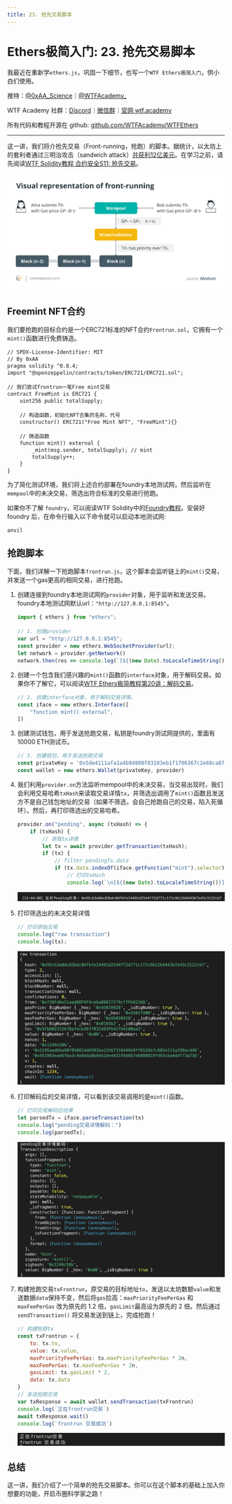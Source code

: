 ```yaml
---
title: 23. 抢先交易脚本
---
```


# Ethers极简入门: 23. 抢先交易脚本

我最近在重新学`ethers.js`，巩固一下细节，也写一个`WTF Ethers极简入门`，供小白们使用。

推特：[@0xAA_Science](https://twitter.com/0xAA_Science)｜[@WTFAcademy_](https://twitter.com/WTFAcademy_)

WTF Academy 社群：[Discord](https://discord.gg/5akcruXrsk)｜[微信群](https://docs.google.com/forms/d/e/1FAIpQLSe4KGT8Sh6sJ7hedQRuIYirOoZK_85miz3dw7vA1-YjodgJ-A/viewform?usp=sf_link)｜[官网 wtf.academy](https://wtf.academy)

所有代码和教程开源在 github: [github.com/WTFAcademy/WTFEthers](https://github.com/WTFAcademy/WTFEthers)

---

这一讲，我们将介抢先交易（Front-running，抢跑）的脚本。据统计，以太坊上的套利者通过三明治攻击（sandwich attack）[共获利12亿美元](https://dune.com/chorus_one/ethereum-mev-data)。在学习之前，请先阅读[WTF Solidity教程 合约安全S11: 抢先交易](https://github.com/AmazingAng/WTFSolidity/blob/main/S11_Frontrun/readme.md)。

![](./img/23-1.png)

## Freemint NFT合约

我们要抢跑的目标合约是一个ERC721标准的NFT合约`Frontrun.sol`，它拥有一个`mint()`函数进行免费铸造。

```solidity
// SPDX-License-Identifier: MIT
// By 0xAA
pragma solidity ^0.8.4;
import "@openzeppelin/contracts/token/ERC721/ERC721.sol";

// 我们尝试frontrun一笔Free mint交易
contract FreeMint is ERC721 {
    uint256 public totalSupply;

    // 构造函数，初始化NFT合集的名称、代号
    constructor() ERC721("Free Mint NFT", "FreeMint"){}

    // 铸造函数
    function mint() external {
        _mint(msg.sender, totalSupply); // mint
        totalSupply++;
    }
}
```

为了简化测试环境，我们将上述合约部署在foundry本地测试网，然后监听在`mempool`中的未决交易，筛选出符合标准的交易进行抢跑。

如果你不了解 `foundry`，可以阅读WTF Solidity中的[Foundry教程](https://github.com/AmazingAng/WTF-Solidity/blob/main/Topics/Tools/TOOL07_Foundry/readme.md)。安装好 foundry 后，在命令行输入以下命令就可以启动本地测试网:

```shell
anvil
```

## 抢跑脚本

下面，我们详解一下抢跑脚本`frontrun.js`，这个脚本会监听链上的`mint()`交易，并发送一个gas更高的相同交易，进行抢跑。

1. 创建连接到foundry本地测试网的`provider`对象，用于监听和发送交易。foundry本地测试网默认url：`"http://127.0.0.1:8545"`。
    ```js
    import { ethers } from "ethers";

    // 1. 创建provider
    var url = "http://127.0.0.1:8545";
    const provider = new ethers.WebSocketProvider(url);
    let network = provider.getNetwork()
    network.then(res => console.log(`[${(new Date).toLocaleTimeString()}] 连接到 chain ID ${res.chainId}`));
    ```

2. 创建一个包含我们感兴趣的`mint()`函数的`interface`对象，用于解码交易。如果你不了解它，可以阅读[WTF Ethers极简教程第20讲：解码交易](https://github.com/WTFAcademy/WTFEthers/blob/main/20_DecodeTx/readme.md)。
    ```js
    // 2. 创建interface对象，用于解码交易详情。
    const iface = new ethers.Interface([
        "function mint() external",
    ])
    ```

3. 创建测试钱包，用于发送抢跑交易，私钥是foundry测试网提供的，里面有10000 ETH测试币。

    ```js
    // 3. 创建钱包，用于发送抢跑交易
    const privateKey = '0x5de4111afa1a4b94908f83103eb1f1706367c2e68ca870fc3fb9a804cdab365a'
    const wallet = new ethers.Wallet(privateKey, provider)
    ```

4. 我们利用`provider.on`方法监听mempool中的未决交易，当交易出现时，我们会利用交易哈希`txHash`来读取交易详情`tx`，并筛选出调用了`mint()`函数且发送方不是自己钱包地址的交易（如果不筛选，会自己抢跑自己的交易，陷入死循环）。然后，再打印筛选出的交易哈希。

    ```js
    provider.on("pending", async (txHash) => {
        if (txHash) {
            // 获取tx详情
            let tx = await provider.getTransaction(txHash);
            if (tx) {
                // filter pendingTx.data
                if (tx.data.indexOf(iface.getFunction("mint").selector) !== -1 && tx.from != wallet.address ) {
                    // 打印txHash
                    console.log(`\n[${(new Date).toLocaleTimeString()}] 监听Pending交易: ${txHash} \r`);
    ```
    ![](./img/23-2.png)

5. 打印筛选出的未决交易详情

    ```js
    // 打印原始交易
    console.log("raw transaction")
    console.log(tx);
    ```   
    ![](./img/23-3.png)

6. 打印解码后的交易详情，可以看到该交易调用的是`mint()`函数。 

    ```js
    // 打印交易解码后结果
    let parsedTx = iface.parseTransaction(tx)
    console.log("pending交易详情解码：")
    console.log(parsedTx);
    ```
    ![](./img/23-4.png)

7. 构建抢跑交易`txFrontrun`，原交易的目标地址`to`，发送以太坊数额`value`和发送数据`data`保持不变，然后将`gas`拉高：`maxPriorityFeePerGas` 和 `maxFeePerGas` 改为原先的 1.2 倍，`gasLimit`最高设为原先的 2 倍。然后通过 `sendTransaction()` 将交易发送到链上，完成抢跑！

    ```js
    // 构建抢跑tx
    const txFrontrun = {
        to: tx.to,
        value: tx.value,
        maxPriorityFeePerGas: tx.maxPriorityFeePerGas * 2n,
        maxFeePerGas: tx.maxFeePerGas * 2n,
        gasLimit: tx.gasLimit * 2,
        data: tx.data
    }
    // 发送抢跑交易
    var txResponse = await wallet.sendTransaction(txFrontrun)
    console.log(`正在frontrun交易`)
    await txResponse.wait()
    console.log(`frontrun 交易成功`)   
    ```

    ![](./img/23-5.png)

## 总结

这一讲，我们介绍了一个简单的抢先交易脚本。你可以在这个脚本的基础上加入你想要的功能，开启币圈科学家之路！